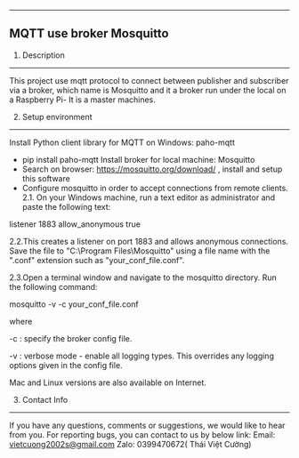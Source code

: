 ------------------------------------------------------------------------------
MQTT use broker Mosquitto                                   
------------------------------------------------------------------------------

1. Description
--------------
This project use mqtt protocol to connect between publisher and subscriber via 
a broker, which name is Mosquitto and it a broker run under the local on a 
Raspberry Pi- It is a master machines. 

2. Setup environment 
----------------------
Install Python client library for MQTT on Windows: paho-mqtt
- pip install paho-mqtt
Install broker for local machine: Mosquitto 
- Search on browser: https://mosquitto.org/download/ , install and setup this software 
- Configure mosquitto in order to accept connections from remote clients. 
2.1. On your Windows machine, run a text editor as administrator and paste the following text:

listener 1883
allow_anonymous true

2.2.This creates a listener on port 1883 and allows anonymous connections. Save the file to 
"C:\Program Files\Mosquitto" using a file name with the ".conf" extension such as "your_conf_file.conf".

2.3.Open a terminal window and navigate to the mosquitto directory. Run the following command:

mosquitto -v -c your_conf_file.conf

where

-c : specify the broker config file.

-v : verbose mode - enable all logging types. This overrides any logging options given in the config file.

Mac and Linux versions are also available on Internet.

3. Contact Info
---------------
If you have any questions, comments or suggestions, we would like to hear from
you.  For reporting bugs, you can contact to us by below link: 
    Email:  vietcuong2002s@gmail.com
    Zalo:   0399470672( Thái Việt Cường)
